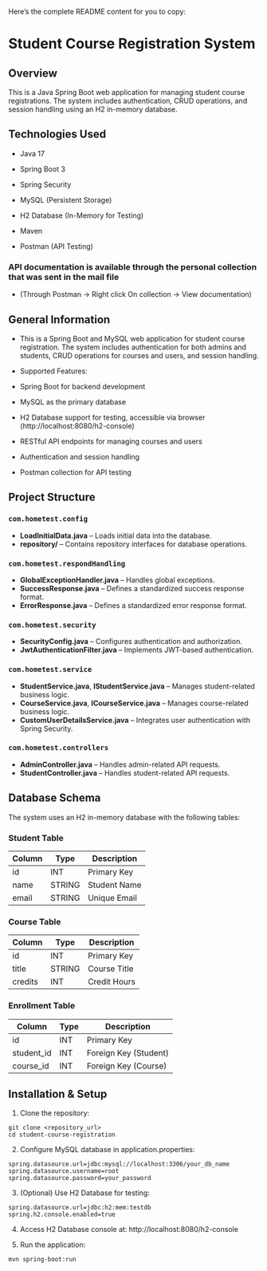 Here’s the complete README content for you to copy:

# Student Course Registration System

## Overview
This is a Java Spring Boot web application for managing student course registrations. The system includes authentication, CRUD operations, and session handling using an H2 in-memory database.

## Technologies Used

- Java 17

- Spring Boot 3

- Spring Security

- MySQL (Persistent Storage)

- H2 Database (In-Memory for Testing)

- Maven

- Postman (API Testing) 
### API documentation is available through the personal collection that was sent in the mail file 
- (Through Postman -> Right click On collection -> View documentation)
## General Information

- This is a Spring Boot and MySQL web application for student course registration. The system includes authentication for both admins and students, CRUD operations for courses and users, and session handling.

- Supported Features:

- Spring Boot for backend development

- MySQL as the primary database

- H2 Database support for testing, accessible via browser (http://localhost:8080/h2-console)

- RESTful API endpoints for managing courses and users
- Authentication and session handling
- Postman collection for API testing

## Project Structure

### `com.hometest.config`
- **LoadInitialData.java** – Loads initial data into the database.
- **repository/** – Contains repository interfaces for database operations.

### `com.hometest.respondHandling`
- **GlobalExceptionHandler.java** – Handles global exceptions.
- **SuccessResponse.java** – Defines a standardized success response format.
- **ErrorResponse.java** – Defines a standardized error response format.

### `com.hometest.security`
- **SecurityConfig.java** – Configures authentication and authorization.
- **JwtAuthenticationFilter.java** – Implements JWT-based authentication.

### `com.hometest.service`
- **StudentService.java**, **IStudentService.java** – Manages student-related business logic.
- **CourseService.java**, **ICourseService.java** – Manages course-related business logic.
- **CustomUserDetailsService.java** – Integrates user authentication with Spring Security.

### `com.hometest.controllers`
- **AdminController.java** – Handles admin-related API requests.
- **StudentController.java** – Handles student-related API requests.

## Database Schema
The system uses an H2 in-memory database with the following tables:

### **Student Table**
| Column  | Type    | Description |
|---------|--------|-------------|
| id      | INT    | Primary Key |
| name    | STRING | Student Name |
| email   | STRING | Unique Email |

### **Course Table**
| Column  | Type    | Description |
|---------|--------|-------------|
| id      | INT    | Primary Key |
| title   | STRING | Course Title |
| credits | INT    | Credit Hours |

### **Enrollment Table**
| Column   | Type | Description |
|----------|------|-------------|
| id       | INT  | Primary Key |
| student_id | INT | Foreign Key (Student) |
| course_id  | INT | Foreign Key (Course) |


## Installation & Setup

1. Clone the repository:
```shell
git clone <repository_url>
cd student-course-registration
```


2. Configure MySQL database in application.properties:
```shell
spring.datasource.url=jdbc:mysql://localhost:3306/your_db_name
spring.datasource.username=root
spring.datasource.password=your_password
```
3. (Optional) Use H2 Database for testing:
```shell
spring.datasource.url=jdbc:h2:mem:testdb
spring.h2.console.enabled=true
```
4. Access H2 Database console at: http://localhost:8080/h2-console

5. Run the application:
```shell
mvn spring-boot:run
```
